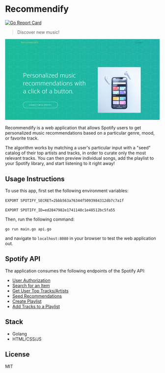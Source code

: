 
# Recommendify

[![Go Report Card](https://goreportcard.com/badge/github.com/akshay-sharma1/cis193-recommendify)](https://goreportcard.com/report/github.com/akshay-sharma1/cis193-recommendify)

> Discover new music!

![](landingPage.PNG)

Recommendify is a web application that allows Spotify users to get personalized music recommendations based on a particular genre, mood, or favorite track. 

The algorithm works by matching a user's particular input with a "seed" catalog of their top artists and tracks, in order to 
curate only the most relevant tracks. You can then preview individual songs, add the playlist to your Spotify library, and start listening to it right away!

## Usage Instructions
To use this app, first set the following environment variables:

``EXPORT SPOTIFY_SECRET=2bbb563a76344f5093984312db7c7a1f``

``EXPORT SPOTIFY_ID=ed2847982e1741148c1e48512bc5fa55``

Then, run the following command: 

``go run main.go api.go`` 

and navigate to ``localhost:8080`` in your browser to test the web application out.


## Spotify API
The application consumes the following endpoints of the Spotify API:
 * [User Authorization](https://developer.spotify.com/documentation/general/guides/authorization-guide/)
 * [Search for an Item](https://developer.spotify.com/documentation/web-api/reference/search/search/)
 * [Get User Top Tracks/Artists](https://developer.spotify.com/documentation/web-api/reference/personalization/get-users-top-artists-and-tracks/)
 * [Seed Recommendations](https://developer.spotify.com/web-api/get-recommendations/)
 * [Create Playlist](https://developer.spotify.com/documentation/web-api/reference/playlists/create-playlist/)
 * [Add Tracks to a Playlist](https://developer.spotify.com/documentation/web-api/reference/playlists/add-tracks-to-playlist/)
 

## Stack
* Golang
* HTML/CSS/JS


##  License
MIT

